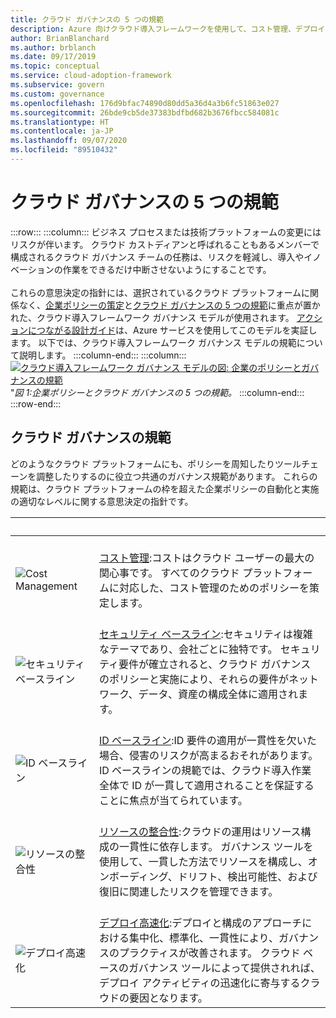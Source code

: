 ```yaml
---
title: クラウド ガバナンスの 5 つの規範
description: Azure 向けクラウド導入フレームワークを使用して、コスト管理、デプロイ高速化、ID ベースライン、リソースの整合性、およびセキュリティ ベースラインの各規範について学習します。
author: BrianBlanchard
ms.author: brblanch
ms.date: 09/17/2019
ms.topic: conceptual
ms.service: cloud-adoption-framework
ms.subservice: govern
ms.custom: governance
ms.openlocfilehash: 176d9bfac74890d80dd5a36d4a3b6fc51863e027
ms.sourcegitcommit: 26bde9cb5de37383bdfbd682b3676fbcc584081c
ms.translationtype: HT
ms.contentlocale: ja-JP
ms.lasthandoff: 09/07/2020
ms.locfileid: "89510432"
---
```

# <a name="the-five-disciplines-of-cloud-governance"></a>クラウド ガバナンスの 5 つの規範

<!-- docutune:casing "Disciplines of Cloud Governance" "Cost Management" "Deployment Acceleration" "Identity Baseline" "Resource Consistency" "Security Baseline" -->

:::row:::
    :::column:::
        ビジネス プロセスまたは技術プラットフォームの変更にはリスクが伴います。 クラウド カストディアンと呼ばれることもあるメンバーで構成されるクラウド ガバナンス チームの任務は、リスクを軽減し、導入やイノベーションの作業をできるだけ中断させないようにすることです。 <br><br> これらの意思決定の指針には、選択されているクラウド プラットフォームに関係なく、[企業ポリシーの策定](./corporate-policy.md)と[クラウド ガバナンスの 5 つの規範](#disciplines-of-cloud-governance)に重点が置かれた、クラウド導入フレームワーク ガバナンス モデルが使用されます。 [アクションにつながる設計ガイド](./guides/index.md)は、Azure サービスを使用してこのモデルを実証します。 以下では、クラウド導入フレームワーク ガバナンス モデルの規範について説明します。
    :::column-end:::
    :::column:::
        [![クラウド導入フレームワーク ガバナンス モデルの図: 企業のポリシーとガバナンスの規範](../_images/operational-transformation-govern-thumbnail.png)](../_images/operational-transformation-govern-large.png#lightbox) <br> "*図 1:企業ポリシーとクラウド ガバナンスの 5 つの規範。*
    :::column-end:::
:::row-end:::

## <a name="disciplines-of-cloud-governance"></a>クラウド ガバナンスの規範

どのようなクラウド プラットフォームにも、ポリシーを周知したりツールチェーンを調整したりするのに役立つ共通のガバナンス規範があります。 これらの規範は、クラウド プラットフォームの枠を超えた企業ポリシーの自動化と実施の適切なレベルに関する意思決定の指針です。

| <span title="アイコン">&nbsp;</span> | <span title="説明">&nbsp;</span> |
|--|--|
| <br> ![Cost Management](../_images/govern/cost-management.png) | <br> [コスト管理](./cost-management/index.md):コストはクラウド ユーザーの最大の関心事です。 すべてのクラウド プラットフォームに対応した、コスト管理のためのポリシーを策定します。 |
| <br> ![セキュリティ ベースライン](../_images/govern/security-baseline.png) | <br> [セキュリティ ベースライン](./security-baseline/index.md):セキュリティは複雑なテーマであり、会社ごとに独特です。 セキュリティ要件が確立されると、クラウド ガバナンスのポリシーと実施により、それらの要件がネットワーク、データ、資産の構成全体に適用されます。|
| <br> ![ID ベースライン](../_images/govern/identity-baseline.png) | <br> [ID ベースライン](./identity-baseline/index.md):ID 要件の適用が一貫性を欠いた場合、侵害のリスクが高まるおそれがあります。 ID ベースラインの規範では、クラウド導入作業全体で ID が一貫して適用されることを保証することに焦点が当てられています。 |
| <br> ![リソースの整合性](../_images/govern/resource-consistency.png) | <br> [リソースの整合性](./resource-consistency/index.md):クラウドの運用はリソース構成の一貫性に依存します。 ガバナンス ツールを使用して、一貫した方法でリソースを構成し、オンボーディング、ドリフト、検出可能性、および復旧に関連したリスクを管理できます。 |
| <br> ![デプロイ高速化](../_images/govern/deployment-acceleration.png) | <br> [デプロイ高速化](./deployment-acceleration/index.md):デプロイと構成のアプローチにおける集中化、標準化、一貫性により、ガバナンスのプラクティスが改善されます。 クラウド ベースのガバナンス ツールによって提供されれば、デプロイ アクティビティの迅速化に寄与するクラウドの要因となります。 |
